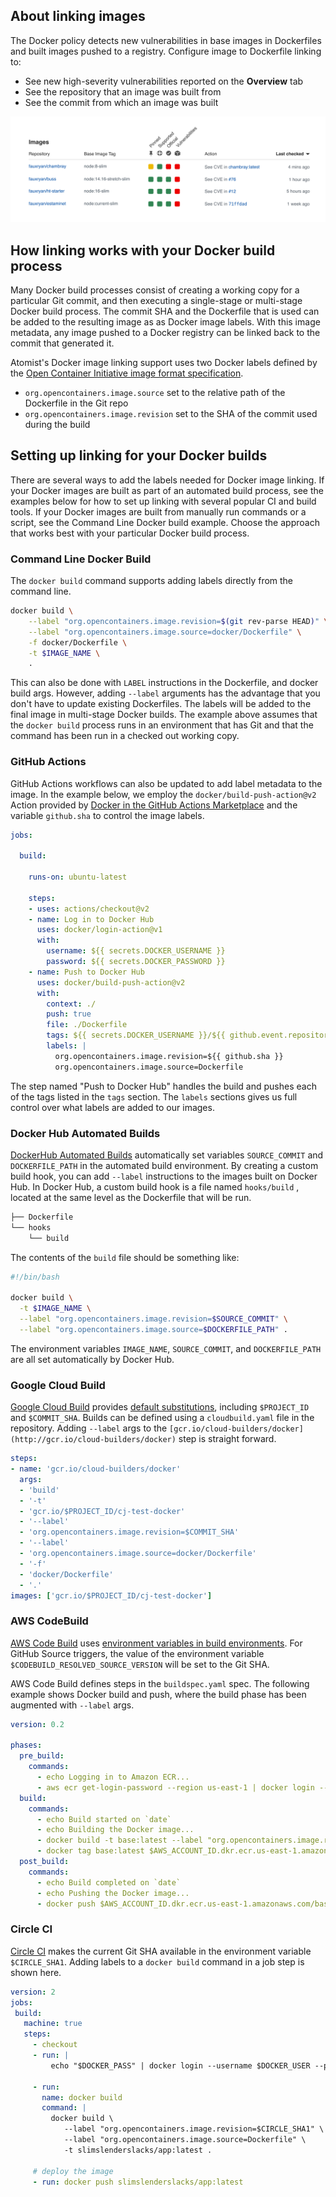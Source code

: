 ## About linking images

The Docker policy detects new vulnerabilities in base images in Dockerfiles and built images pushed to a registry. Configure image to Dockerfile linking to:

- See new high-severity vulnerabilities reported on the **Overview** tab
- See the repository that an image was built from
- See the commit from which an image was built

![Image vulnerabilities Overview](img/image-vuln-overview.png)

## How linking works with your Docker build process

Many Docker build processes consist of creating a working copy for a particular Git commit, and then executing a single-stage or multi-stage Docker build process.  The commit SHA and the Dockerfile that is used can be added to the resulting image as as Docker image labels.  With this image metadata, any image pushed to a Docker registry can be linked back to the commit that generated it.

Atomist's Docker image linking support uses two Docker labels defined by the [Open Container Initiative image format specification](https://github.com/opencontainers/image-spec/blob/master/annotations.md).

- `org.opencontainers.image.source` set to the relative path of the Dockerfile in the Git repo
- `org.opencontainers.image.revision` set to the SHA of the commit used during the build

## Setting up linking for your Docker builds

There are several ways to add the labels needed for Docker image linking. If your Docker images are built as part of an automated build process, see the examples below for how to set up linking with several popular CI and build tools. If your Docker images are built from manually run commands or a script, see the Command Line Docker build example.  Choose the approach that works best with your particular Docker build process.

### Command Line Docker Build

The `docker build` command supports adding labels directly from the command line.

```bash
docker build \
    --label "org.opencontainers.image.revision=$(git rev-parse HEAD)" \
    --label "org.opencontainers.image.source=docker/Dockerfile" \
    -f docker/Dockerfile \
    -t $IMAGE_NAME \
    .
```

This can also be done with `LABEL` instructions in the Dockerfile, and docker build args.  However, adding `--label` arguments has the advantage that you don't have to update existing Dockerfiles.  The labels will be added to the final image in multi-stage Docker builds. The example above assumes that the `docker build` process runs in an environment that has Git and that the command has been run in a checked out working copy.

### GitHub Actions

GitHub Actions workflows can also be updated to add label metadata to the image.  In the example below, we employ the `docker/build-push-action@v2` Action provided by [Docker in the GitHub Actions Marketplace](https://github.com/marketplace/actions/build-and-push-docker-images) and the variable `github.sha` to control the image labels.

```yaml
jobs:

  build:

    runs-on: ubuntu-latest

    steps:
    - uses: actions/checkout@v2
    - name: Log in to Docker Hub
      uses: docker/login-action@v1
      with:
        username: ${{ secrets.DOCKER_USERNAME }}
        password: ${{ secrets.DOCKER_PASSWORD }}
    - name: Push to Docker Hub
      uses: docker/build-push-action@v2
      with:
        context: ./
        push: true
        file: ./Dockerfile
        tags: ${{ secrets.DOCKER_USERNAME }}/${{ github.event.repository.name }}:latest
        labels: |
          org.opencontainers.image.revision=${{ github.sha }}
          org.opencontainers.image.source=Dockerfile
```

The step named "Push to Docker Hub" handles the build and pushes each of the tags listed in the `tags` section.  The `labels` sections gives us full control over what labels are added to our images.

### Docker Hub Automated Builds

[DockerHub Automated Builds](https://docs.docker.com/docker-hub/builds/) automatically set variables `SOURCE_COMMIT` and `DOCKERFILE_PATH` in the automated build environment.  By creating a custom build hook, you can add `--label` instructions to the images built on Docker Hub.  In Docker Hub, a custom build hook is a file named `hooks/build` , located at the same level as the Dockerfile that will be run.

```bash
├── Dockerfile
└── hooks
    └── build
```

The contents of the `build` file should be something like:

```bash
#!/bin/bash

docker build \
  -t $IMAGE_NAME \
  --label "org.opencontainers.image.revision=$SOURCE_COMMIT" \
  --label "org.opencontainers.image.source=$DOCKERFILE_PATH" .
```

The environment variables `IMAGE_NAME`, `SOURCE_COMMIT`, and `DOCKERFILE_PATH` are all set automatically by Docker Hub.

### Google Cloud Build

[Google Cloud Build](https://cloud.google.com/build) provides [default substitutions](https://cloud.google.com/build/docs/configuring-builds/substitute-variable-values), including `$PROJECT_ID` and `$COMMIT_SHA`.  Builds can be defined using a `cloudbuild.yaml` file in the repository.  Adding `--label` args to the `[gcr.io/cloud-builders/docker](http://gcr.io/cloud-builders/docker)` step is straight forward.

```yaml
steps:
- name: 'gcr.io/cloud-builders/docker'
  args: 
  - 'build' 
  - '-t' 
  - 'gcr.io/$PROJECT_ID/cj-test-docker' 
  - '--label' 
  - 'org.opencontainers.image.revision=$COMMIT_SHA' 
  - '--label' 
  - 'org.opencontainers.image.source=docker/Dockerfile' 
  - '-f' 
  - 'docker/Dockerfile' 
  - '.'
images: ['gcr.io/$PROJECT_ID/cj-test-docker']
```

### AWS CodeBuild

[AWS Code Build](https://docs.aws.amazon.com/codebuild/latest/userguide/sample-docker.html)  uses [environment variables in build environments](https://docs.aws.amazon.com/codebuild/latest/userguide/build-env-ref-env-vars.html).  For GitHub Source triggers, the value of the environment variable `$CODEBUILD_RESOLVED_SOURCE_VERSION` will be set to the Git SHA. 

AWS Code Build defines steps in the `buildspec.yaml` spec.  The following example shows Docker build and push, where the build phase has been augmented with  `--label` args.

```yaml
version: 0.2

phases:
  pre_build:
    commands:
      - echo Logging in to Amazon ECR...
      - aws ecr get-login-password --region us-east-1 | docker login --username AWS --password-stdin $AWS_ACCOUNT_ID.dkr.ecr.us-east-1.amazonaws.com
  build:
    commands:
      - echo Build started on `date`
      - echo Building the Docker image...          
      - docker build -t base:latest --label "org.opencontainers.image.revision=$CODEBUILD_RESOLVED_SOURCE_VERSION" --label "org.opencontainers.image.source=base/Dockerfile" -f base/Dockerfile .
      - docker tag base:latest $AWS_ACCOUNT_ID.dkr.ecr.us-east-1.amazonaws.com/base:latest      
  post_build:
    commands:
      - echo Build completed on `date`
      - echo Pushing the Docker image...
      - docker push $AWS_ACCOUNT_ID.dkr.ecr.us-east-1.amazonaws.com/base:latest
```

### Circle CI

[Circle CI](https://circleci.com/docs/2.0/building-docker-images/) makes the current Git SHA available in the environment variable `$CIRCLE_SHA1`.  Adding labels to a `docker build` command in a job step is shown here.

```yaml
version: 2
jobs:
 build:
   machine: true
   steps:
     - checkout
     - run: |
         echo "$DOCKER_PASS" | docker login --username $DOCKER_USER --password-stdin

     - run: 
       name: docker build
       command: |
         docker build \
            --label "org.opencontainers.image.revision=$CIRCLE_SHA1" \
            --label "org.opencontainers.image.source=Dockerfile" \
            -t slimslenderslacks/app:latest .

     # deploy the image
     - run: docker push slimslenderslacks/app:latest
```
